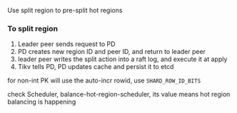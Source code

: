 Use split region to pre-split hot regions

### To split region
1. Leader peer sends request to PD
2. PD creates new region ID and peer ID, and return to leader peer
3. leader peer writes the split action into a raft log, and execute it at apply
4. Tikv tells PD, PD updates cache and persist it to etcd

for non-int PK will use the auto-incr rowid, use `SHARD_ROW_ID_BITS`

check Scheduler, balance-hot-region-scheduler, its value means hot region balancing is happening


